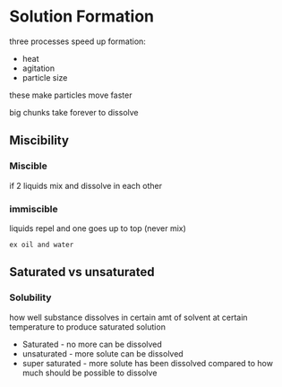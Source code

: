 # Solution Formation

three processes speed up formation:

- heat
- agitation
- particle size

these make particles move faster

big chunks take forever to dissolve

## Miscibility

### Miscible
if 2 liquids mix and dissolve in each other

### immiscible
liquids repel and one goes up to top (never mix)

    ex oil and water

## Saturated vs unsaturated

### Solubility 
how well substance dissolves in certain amt of solvent at certain temperature to produce saturated solution

- Saturated - no more can be dissolved 
- unsaturated - more solute can be dissolved
- super saturated - more solute has been dissolved compared to how much should be possible to dissolve

